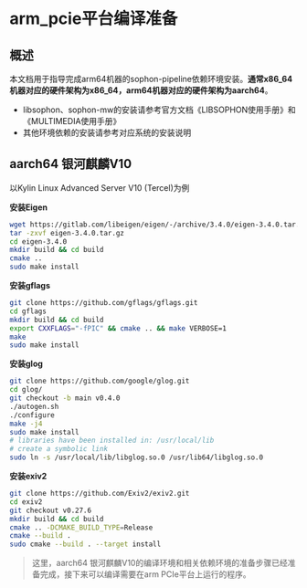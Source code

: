 # arm_pcie平台编译准备

## 概述

本文档用于指导完成arm64机器的sophon-pipeline依赖环境安装。**通常x86_64机器对应的硬件架构为x86_64，arm64机器对应的硬件架构为aarch64**。

- libsophon、sophon-mw的安装请参考官方文档《LIBSOPHON使用手册》和《MULTIMEDIA使用手册》
- 其他环境依赖的安装请参考对应系统的安装说明

## aarch64 银河麒麟V10

以Kylin Linux Advanced Server V10 (Tercel)为例

**安装Eigen**

```bash
wget https://gitlab.com/libeigen/eigen/-/archive/3.4.0/eigen-3.4.0.tar.gz
tar -zxvf eigen-3.4.0.tar.gz
cd eigen-3.4.0
mkdir build && cd build
cmake ..
sudo make install
```

**安装gflags**

```bash
git clone https://github.com/gflags/gflags.git 
cd gflags
mkdir build && cd build
export CXXFLAGS="-fPIC" && cmake .. && make VERBOSE=1
make 
sudo make install
```

**安装glog**

```bash
git clone https://github.com/google/glog.git
cd glog/
git checkout -b main v0.4.0
./autogen.sh
./configure
make -j4
sudo make install	
# libraries have been installed in: /usr/local/lib
# create a symbolic link
sudo ln -s /usr/local/lib/libglog.so.0 /usr/lib64/libglog.so.0
```

**安装exiv2**

```bash
git clone https://github.com/Exiv2/exiv2.git
cd exiv2
git checkout v0.27.6
mkdir build && cd build
cmake .. -DCMAKE_BUILD_TYPE=Release
cmake --build .
sudo cmake --build . --target install
```

> 这里，aarch64 银河麒麟V10的编译环境和相关依赖环境的准备步骤已经准备完成，接下来可以编译需要在arm PCIe平台上运行的程序。

